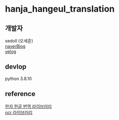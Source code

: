 # hanja_hangeul_translation

## 개발자
sedoll (오세훈) <br>
[naverBlog](https://blog.naver.com/tmvmffpsej) <br>
[velog](https://velog.io/@sedo11/posts) <br>

## devlop
python 3.8.10 <br>

## reference
[한자 한글 번역 라이브러리](https://github.com/suminb/hanja) <br>
[ocr 라이브러리](https://github.com/JaidedAI/EasyOCR?tab=readme-ov-file) <br>
